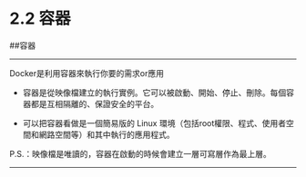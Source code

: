 # 2.2 容器

##容器

---

Docker是利用容器來執行你要的需求or應用

- 容器是從映像檔建立的執行實例。它可以被啟動、開始、停止、刪除。每個容器都是互相隔離的、保證安全的平台。

- 可以把容器看做是一個簡易版的 Linux 環境（包括root權限、程式、使用者空間和網路空間等）和其中執行的應用程式。

P.S.：映像檔是唯讀的，容器在啟動的時候會建立一層可寫層作為最上層。

---
